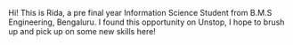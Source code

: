 Hi! This is Rida, a pre final year Information Science Student from B.M.S Engineering, Bengaluru.
I found this opportunity on Unstop, I hope to brush up and pick up on some new skills here!
